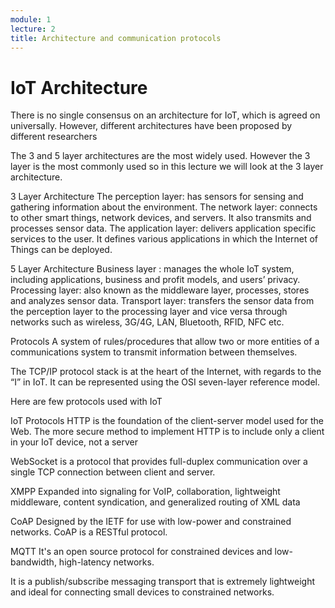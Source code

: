 ```yaml
---
module: 1
lecture: 2
title: Architecture and communication protocols
---
```


IoT Architecture
================

There is no single consensus on an architecture for IoT, which is agreed on universally. However, different architectures have been proposed by different researchers

The 3 and 5 layer architectures are the most widely used. However the 3 layer is the most commonly used so in this lecture we will look at the 3 layer architecture.

3 Layer Architecture
The perception layer: has sensors for sensing and gathering information about the environment.
The network layer: connects to other smart things, network devices, and servers. It also transmits and processes sensor data.
The application layer: delivers application specific services to the user. It defines various applications in which the Internet of Things can be deployed.

5 Layer Architecture
Business layer : manages the whole IoT system, including applications, business and profit models, and users’ privacy.
Processing layer: also known as the middleware layer,  processes, stores and analyzes sensor data.
Transport layer: transfers the sensor data from the perception layer to the processing layer and vice versa through networks such as wireless, 3G/4G, LAN, Bluetooth, RFID, NFC etc.

Protocols
A system of rules/procedures that allow two or more entities of a communications system to transmit information between themselves.

The TCP/IP protocol stack is at the heart of the Internet, with regards to the “I” in IoT.
It can be represented using the OSI seven-layer reference model.

Here are few protocols used with IoT

IoT Protocols
HTTP is the foundation of the client-server model used for the Web. The more secure method to implement HTTP is to include only a client in your IoT device, not a server

WebSocket is a protocol that provides full-duplex communication over a single TCP connection between client and server.

XMPP
Expanded into signaling for VoIP, collaboration, lightweight middleware, content syndication, and generalized routing of XML data

CoAP
Designed by the IETF for use with low-power and constrained networks. CoAP is a RESTful protocol.

MQTT
It's an open source protocol for constrained devices and low-bandwidth, high-latency networks. 

It is a publish/subscribe messaging transport that is extremely lightweight and ideal for connecting small devices to constrained networks.

